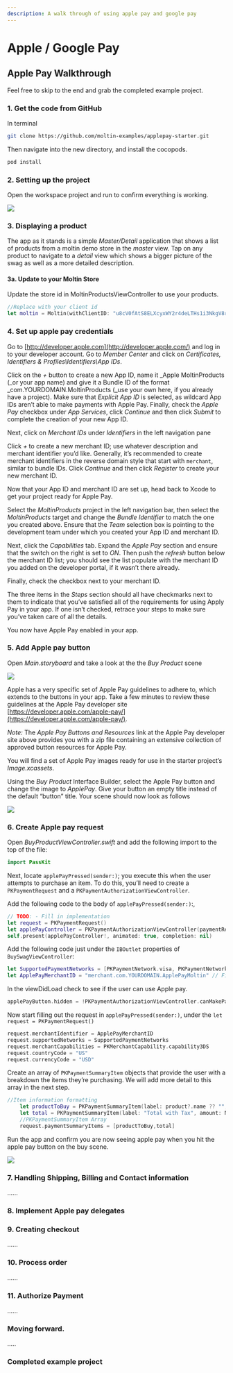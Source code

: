 ```yaml
---
description: A walk through of using apple pay and google pay
---
```


# Apple / Google Pay

## Apple Pay Walkthrough

Feel free to skip to the end and grab the completed example project.

###  1. **Get** the code from GitHub

In terminal

```bash
git clone https://github.com/moltin-examples/applepay-starter.git
```

Then navigate into the new directory, and install the cocopods.

```bash
pod install
```

### 2.  Setting up the project

Open the workspace project and run to confirm everything is working.

![](../.gitbook/assets/screen-shot-2018-07-16-at-11.00.42-am.png)

### 3.  Displaying a product

The app as it stands is a simple _Master/Detail_ application that shows a list of products from a moltin demo store in the _master_ view. Tap on any product to navigate to a _detail_ view which shows a bigger picture of the swag as well as a more detailed description.

#### 3a. Update to your Moltin Store

Update the store id in MoltinProductsViewController to use your products.

```swift
//Replace with your client id
let moltin = Moltin(withClientID: "u8cV0fAtS8ELXcyxWY2r4deLTHs1i3NkgV8rt7ZqWX")
```

### 4.  Set up apple pay credentials

Go to [http://developer.apple.com](http://developer.apple.com/) and log in to your developer account. Go to _Member Center_ and click on _Certificates, Identifiers & Profiles\Identifiers\App IDs_.

Click on the _+_ button to create a new App ID, name it _Apple MoltinProducts \(_or your app name\) and give it a Bundle ID of the format _com.YOURDOMAIN.MoltinProducts \(_use your own here, if you already have a project\). Make sure that _Explicit App ID_ is selected, as wildcard App IDs aren’t able to make payments with Apple Pay. Finally, check the _Apple Pay_ checkbox under _App Services_, click _Continue_ and then click _Submit_ to complete the creation of your new App ID.

Next, click on _Merchant IDs_ under _Identifiers_ in the left navigation pane

Click _+_ to create a new merchant ID; use whatever description and merchant identifier you’d like. Generally, it’s recommended to create merchant identifiers in the reverse domain style that start with `merchant`, similar to bundle IDs. Click _Continue_ and then click _Register_ to create your new merchant ID.

Now that your App ID and merchant ID are set up, head back to Xcode to get your project ready for Apple Pay.

Select the _MoltinProducts_ project in the left navigation bar, then select the _MoltinProducts_ target and change the _Bundle Identifier_ to match the one you created above. Ensure that the _Team_ selection box is pointing to the development team under which you created your App ID and merchant ID.

Next, click the _Capabilities_ tab. Expand the _Apple Pay_ section and ensure that the switch on the right is set to _ON_. Then push the _refresh_ button below the merchant ID list; you should see the list populate with the merchant ID you added on the developer portal, if it wasn’t there already.

Finally, check the checkbox next to your merchant ID.

The three items in the _Steps_ section should all have checkmarks next to them to indicate that you’ve satisfied all of the requirements for using Apply Pay in your app. If one isn’t checked, retrace your steps to make sure you’ve taken care of all the details.

You now have Apple Pay enabled in your app.

### 5.  Add Apple pay button

Open _Main.storyboard_ and take a look at the the _Buy Product_ scene

![](../.gitbook/assets/screen-shot-2018-07-16-at-1.02.34-pm.png)

Apple has a very specific set of Apple Pay guidelines to adhere to, which extends to the buttons in your app. Take a few minutes to review these guidelines at the Apple Pay developer site [https://developer.apple.com/apple-pay/](https://developer.apple.com/apple-pay/).

_Note:_ The _Apple Pay Buttons and Resources_ link at the Apple Pay developer site above provides you with a zip file containing an extensive collection of approved button resources for Apple Pay.

You will find a set of Apple Pay images ready for use in the starter project’s _Image.xcassets_.

Using the _Buy Product_  Interface Builder, select the Apple Pay button and change the image to _ApplePay_. Give your button an empty title instead of the default “button” title. Your scene should now look as follows

![](../.gitbook/assets/screen-shot-2018-07-16-at-1.06.27-pm.png)

### 6.  Create Apple pay request

Open _BuyProductViewController.swift_ and add the following import to the top of the file:

```swift
import PassKit
```

Next, locate `applePayPressed(sender:)`; you execute this when the user attempts to purchase an item. To do this, you’ll need to create a `PKPaymentRequest` and a `PKPaymentAuthorizationViewController`.

Add the following code to the body of `applePayPressed(sender:)`:,

```swift
// TODO: - Fill in implementation
let request = PKPaymentRequest()
let applePayController = PKPaymentAuthorizationViewController(paymentRequest: request)
self.present(applePayController!, animated: true, completion: nil)
```

Add the following code just under the `IBOutlet` properties of `BuySwagViewController`:

```swift
let SupportedPaymentNetworks = [PKPaymentNetwork.visa, PKPaymentNetwork.masterCard, PKPaymentNetwork.amex]  // Add in any extra support payments.
let ApplePayMerchantID = "merchant.com.YOURDOMAIN.ApplePayMoltin" // Fill in your merchant ID here!
```

In the viewDidLoad check to see if the user can use Apple pay.

```swift
applePayButton.hidden = !PKPaymentAuthorizationViewController.canMakePaymentsUsingNetworks(SupportedPaymentNetworks)
```

Now start filling out the request in `applePayPressed(sender:)`, under the `let request = PKPaymentRequest()`

```swift
request.merchantIdentifier = ApplePayMerchantID
request.supportedNetworks = SupportedPaymentNetworks
request.merchantCapabilities = PKMerchantCapability.capability3DS
request.countryCode = "US"
request.currencyCode = "USD"
```

Create an array of `PKPaymentSummaryItem` objects that provide the user with a breakdown the items they’re purchasing.  We will add more detail to this array in the next step.

```swift
//Item information formatting
    let productToBuy = PKPaymentSummaryItem(label: product?.name ?? "", amount: NSDecimalNumber(decimal:Decimal((self.product?.meta.displayPrice?.withoutTax.amount)!/100)), type: .final)
    let total = PKPaymentSummaryItem(label: "Total with Tax", amount: NSDecimalNumber(decimal:Decimal((self.product?.meta.displayPrice?.withTax.amount)!/100)))
    //PKPaymentSummaryItem Array
    request.paymentSummaryItems = [productToBuy,total]
```

Run the app and confirm you are now seeing apple pay when you hit the apple pay button on the buy scene.

![](../.gitbook/assets/screen-shot-2018-07-16-at-2.04.21-pm.png)

### 7.  Handling Shipping, Billing and Contact information

......



### 8.  Implement Apple pay delegates

### 9.  Creating checkout

......

### 10.  Process order

......

### 11.  Authorize Payment

......



### Moving forward.

.....



### Completed example project



